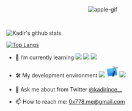 <p align="center" >
  <img src="https://raw.githubusercontent.com/kadir-ince/kadir-ince/master/logo.gif" height=600 alt="apple-gif">
</p>



<br>

![Kadir's github stats](https://github-readme-stats.vercel.app/api/?username=kadir-ince&show_icons=true&title_color=47ed00&text_color=ffffff&icon_color=47ed00&bg_color=45,ab6be2,5a08e1,4a01e0,bac1dc&hide=prs&hide_border=true)

[![Top Langs](https://github-readme-stats.vercel.app/api/top-langs/?username=kadir-ince&hide_langs_below=1)](https://github.com/kadir-ince/github-readme-stats)



- 🌱 I’m currently learning 
<code title="Swift"><img height="30" src="https://i.pinimg.com/originals/8f/50/63/8f50630ae0e1775196e4c270c573ce67.png"></code> 
<code title="SwiftUI"><img height="30" src="https://developer.apple.com/assets/elements/icons/swiftui/swiftui-96x96_2x.png"></code> 
<code title="Flutter"><img height="30" src="https://i1.wp.com/www.muratoner.net/wp-content/uploads/2019/01/flutterlogo.png?fit=800%2C800&ssl=1"></code> 

- 🛠 My development environment <code title="MacOS"><img height="30"  src="https://img.icons8.com/color/48/000000/mac-logo.png"></code>
<code title="Xcode"><img height="30" src="https://raw.githubusercontent.com/github/explore/80688e429a7d4ef2fca1e82350fe8e3517d3494d/topics/xcode/xcode.png"></code>
<code title="Visual Studio Code"><img height="30" src="https://user-images.githubusercontent.com/49339/32078472-5053adea-baa7-11e7-9034-519002f12ac7.png"></code>

- 💬 Ask me about from Twitter <a href="https://www.twitter.com/kadirince__">@kadirince__</a>
- 📫 How to reach me: 0x778.me@gmail.com

